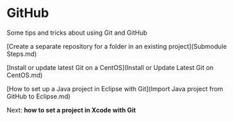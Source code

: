 # GitHub

Some tips and tricks about using Git and GitHub

[Create a separate repository for a folder in an existing project](Submodule Steps.md)

[Install or update latest Git on a CentOS](Install or Update Latest Git on CentOS.md)

[How to set up a Java project in Eclipse with Git](Import Java project from GitHub to Eclipse.md)

Next: **how to set a project in Xcode with Git**

